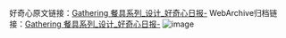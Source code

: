 好奇心原文链接：[Gathering 餐具系列_设计_好奇心日报-](https://www.qdaily.com/articles/4182.html)
WebArchive归档链接：[Gathering 餐具系列_设计_好奇心日报-](http://web.archive.org/web/20190623153937/https://www.qdaily.com/articles/4182.html)
![image](http://ww3.sinaimg.cn/large/007d5XDply1g3veuwv441j30u03cfto2)